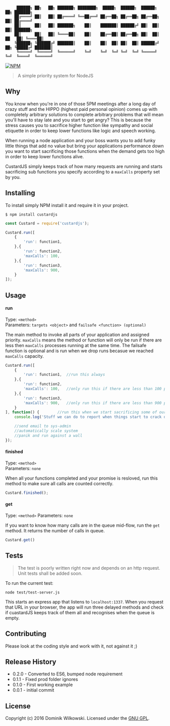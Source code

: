 ```shell
     ██████╗ ██╗   ██╗ ███████╗ ████████╗  █████╗  ██████╗  ██████╗           ██╗ ███████╗
    ██╔════╝ ██║   ██║ ██╔════╝ ╚══██╔══╝ ██╔══██╗ ██╔══██╗ ██╔══██╗          ██║ ██╔════╝
    ██║      ██║   ██║ ███████╗    ██║    ███████║ ██████╔╝ ██║  ██║          ██║ ███████╗
    ██║      ██║   ██║ ╚════██║    ██║    ██╔══██║ ██╔══██╗ ██║  ██║     ██   ██║ ╚════██║
    ╚██████╗ ╚██████╔╝ ███████║    ██║    ██║  ██║ ██║  ██║ ██████╔╝ ██╗ ╚█████╔╝ ███████║
     ╚═════╝  ╚═════╝  ╚══════╝    ╚═╝    ╚═╝  ╚═╝ ╚═╝  ╚═╝ ╚═════╝  ╚═╝  ╚════╝  ╚══════╝
```

[![NPM](https://nodei.co/npm/custardjs.png?downloads=true)](https://nodei.co/npm/custardjs/)


> A simple priority system for NodeJS

## Why

You know when you're in one of those 5PM meetings after a long day of crazy stuff and the HIPPO (highest paid personal opinion) comes up with completely
arbitrary solutions to complete arbitrary problems that will mean you'll have to stay late and you start to get angry? This is because the stress causes you
to sacrifice higher function like sympathy and social etiquette in order to keep lower functions like logic and speech working.

When running a node application and your boss wants you to add funky little things that add no value but bring your applications performance down you want to
start sacrificing those functions when the demand gets too high in order to keep lower functions alive.

CustardJS simply keeps track of how many requests are running and starts sacrificing sub functions you specify according to a `maxCalls` property set by you.


## Installing

To install simply NPM install it and require it in your project.

```shell
$ npm install custardjs
```

```js
const Custard = require('custardjs');

Custard.run([
	{
		'run': function1,
	},{
		'run': function2,
		'maxCalls': 100,
	},{
		'run': function3,
		'maxCalls': 900,
	}
]);
```


## Usage

#### run
Type: `<method>`  
Parameters: `targets <object>` and `failsafe <function> (optional)`

The main method to invoke all parts of your application and assigned priority. `maxCalls` means the method or function will only be run if there are less then
`maxCalls` processes running at the same time.
The failsafe function is optional and is run when we drop runs becasue we reached `maxCalls` capacity.

```js
Custard.run([
	{
		'run': function1,  //run this always
	},{
		'run': function2,
		'maxCalls': 100,   //only run this if there are less than 100 processes currently running
	},{
		'run': function3,
		'maxCalls': 900,   //only run this if there are less than 900 processes currently running
	}
], function() {        //run this when we start sacrificing some of our functionality
	console.log('Stuff we can do to report when things start to crack down!');

	//send email to sys-admin
	//automatically scale system
	//panik and run against a wall
});
```

#### finished
Type: `<method>`  
Parameters: `none`

When all your functions completed and your promise is resloved, run this method to make sure all calls are counted correctly.

```js
Custard.finished();
```

#### get
Type: `<method>`
Parameters: `none`

If you want to know how many calls are in the queue mid-flow, run the `get` method. It returns the number of calls in queue.

```js
Custard.get()
```


## Tests
> The test is poorly written right now and depends on an http request. Unit tests shall be added soon.

To run the current test:

```shell
node test/test-server.js
```

This starts an express app that listens to `localhost:1337`. When you request that URL in your browser, the app will run three delayed methods and check if
cuastardJS keeps track of them all and recognises when the queue is empty.


## Contributing
Please look at the coding style and work with it, not against it ;)


## Release History
* 0.2.0  -  Converted to ES6, bumped node requirement
* 0.1.1  -  Fixed prod folder ignores
* 0.1.0  -  First working example
* 0.0.1  -  initial commit


## License
Copyright (c) 2016 Dominik Wilkowski. Licensed under the [GNU GPL](https://github.com/dominikwilkowski/custardjs/blob/master/LICENSE).
